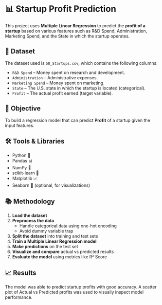 # 📊 Startup Profit Prediction

This project uses **Multiple Linear Regression** to predict the **profit of a startup** based on various features such as R&D Spend, Administration, Marketing Spend, and the State in which the startup operates.

## 📁 Dataset

The dataset used is `50_Startups.csv`, which contains the following columns:

- `R&D Spend` – Money spent on research and development.
- `Administration` – Administrative expenses.
- `Marketing Spend` – Money spent on marketing.
- `State` – The U.S. state in which the startup is located (categorical).
- `Profit` – The actual profit earned (target variable).

## 📌 Objective

To build a regression model that can predict **Profit** of a startup given the input features.

## 🛠️ Tools & Libraries

- Python 🐍
- Pandas 📊
- NumPy 🔢
- scikit-learn 🔧
- Matplotlib 📈
- Seaborn 🌊 (optional, for visualizations)

## 📚 Methodology

1. **Load the dataset**
2. **Preprocess the data**
   - Handle categorical data using one-hot encoding
   - Avoid dummy variable trap
3. **Split the dataset** into training and test sets
4. **Train a Multiple Linear Regression model**
5. **Make predictions** on the test set
6. **Visualize and compare** actual vs predicted results
7. **Evaluate the model** using metrics like R² Score

## 📈 Results

The model was able to predict startup profits with good accuracy. A scatter plot of Actual vs Predicted profits was used to visually inspect model performance.
